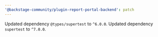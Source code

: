 ```yaml
---
'@backstage-community/plugin-report-portal-backend': patch
---
```


Updated dependency `@types/supertest` to `^6.0.0`.
Updated dependency `supertest` to `^7.0.0`.
